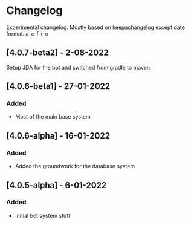 # Changelog

Experimental changelog. Mostly based on [keepachangelog](https://keepachangelog.com/en/1.0.0/) except date format. a-c-f-r-o

## [4.0.7-beta2] - 2-08-2022
Setup JDA for the bot and switched from gradle to maven.

## [4.0.6-beta1] - 27-01-2022

### Added

- Most of the main base system

## [4.0.6-alpha] - 16-01-2022

### Added

- Added the groundwork for the database system

## [4.0.5-alpha] - 6-01-2022

### Added

- Initial bot system stuff
